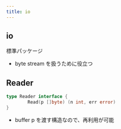 ```yaml
---
title: io
---
```


## io
標準パッケージ
* byte stream を扱うために役立つ
    
## Reader
``` go
type Reader interface {
        Read(p []byte) (n int, err error)
}
```
* buffer p を渡す構造なので、再利用が可能
